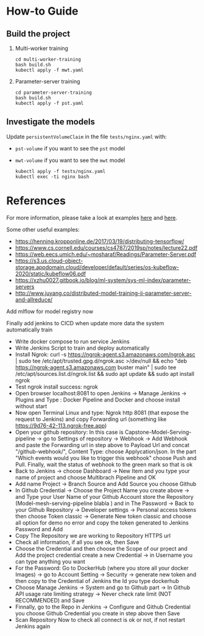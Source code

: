 # How-to Guide

## Build the project

1. Multi-worker training
    ```shell
    cd multi-worker-training
    bash build.sh
    kubectl apply -f mwt.yaml
    ```

2. Parameter-server training
    ```shell
    cd parameter-server-training
    bash build.sh
    kubectl apply -f pst.yaml
    ```

## Investigate the models

Update `persistentVolumeClaim` in the file `tests/nginx.yaml` with:
- `pst-volume` if you want to see the `pst` model
- `mwt-volume` if you want to see the `mwt` model

    ```shell
    kubectl apply -f tests/nginx.yaml
    kubectl exec -ti nginx bash
    ```

# References

For more information, please take a look at examples [here](https://github.com/kubeflow/training-operator/tree/master/examples) and [here](https://github.com/kubeflow/examples/tree/master/github_issue_summarization).

Some other useful examples:
- https://henning.kropponline.de/2017/03/19/distributing-tensorflow/
- https://www.cs.cornell.edu/courses/cs4787/2019sp/notes/lecture22.pdf
- https://web.eecs.umich.edu/~mosharaf/Readings/Parameter-Server.pdf
- https://s3.us.cloud-object-storage.appdomain.cloud/developer/default/series/os-kubeflow-2020/static/kubeflow06.pdf
- https://xzhu0027.gitbook.io/blog/ml-system/sys-ml-index/parameter-servers
- http://www.juyang.co/distributed-model-training-ii-parameter-server-and-allreduce/



Add mlflow for model registry now

Finally add jenkins to CICD when update more data the system automatically train
- Write docker compose to run service Jenkins
- Write Jenkins Script to train and deploy automatically
- Install Ngrok: curl -s https://ngrok-agent.s3.amazonaws.com/ngrok.asc | sudo tee /etc/apt/trusted.gpg.d/ngrok.asc >/dev/null && echo "deb https://ngrok-agent.s3.amazonaws.com buster main" | sudo tee /etc/apt/sources.list.d/ngrok.list && sudo apt update && sudo apt install ngrok
- Test ngrok install success: ngrok
- Open browser localhost:8081 to open Jenkins -> Manage Jenkins -> Plugins and Type : Docker Pipeline and Docker and choose install without start 
- Now open Terminal Linux and type: Ngrok http 8081 (that expose the request to Jenkins) and copy Forwarding url (something like https://9d76-42-113.ngrok-free.app)
- Open your github repository: In this case is Capstone-Model-Serving-pipeline -> go to Settings of repository -> Webhook -> Add Webhook and paste the Forwarding url in step above to Payload Url and concat "/github-webhook/", Content Type: choose Applycation/json. In the part "Which events would you like to trigger this webhook" choose Push and Pull. Finally, wait the status of webhook to the green mark so that is ok
- Back to Jenkins -> choose Dashboard -> New Item and you type your name of project and choose Multibrach Pipeline and OK
- Add name Project -> Branch Source and Add Source you choose Github 
- In Github Credential -> Choose the Project Name you create above -> and Type your User Name of your Github Account store the Repository (Model-mesh-serving-pipeline blabla ) and in The Password -> Back to your Github Repository -> Developer settings -> Personal access tokens then choose Token classic -> Generate New token classic and choose all option for demo no error and copy the token generated to Jenkins Password and Add
- Copy The Repository we are working to Repository HTTPS url 
- Check all information, if all you see ok, then Save 
- Choose the Credential and then choose the Scope of our prọect and Add the project credential create a new Credential -> in Username you can type anything you want
- For the Password: Go to DockerHub (where you store all your docker Images) -> go to Account Setting -> Security -> generate new token and then copy to the Credential of Jenkins the Id you type dockerhub  
- Choose Manage Jenkins -> System and go to Github part -> In Github API usage rate limiting strategy -> Never check rate limit (NOT RECOMMENDED) and Save 
- Finnally, go to the Repo in Jenkins -> Configure and Github Credential you choose Github Credential you create in step above then Save 
- Scan Repository Now to check all connect is ok or not, if not restart Jenkins again 
